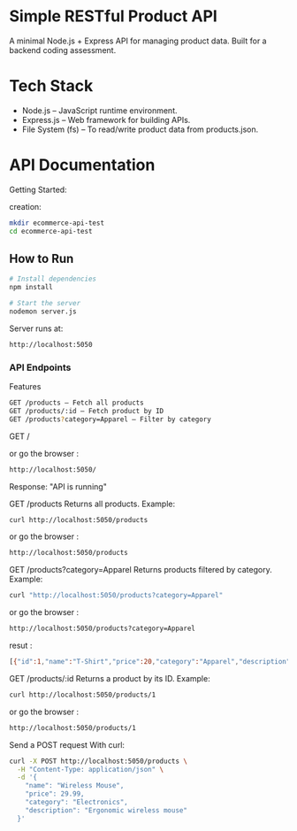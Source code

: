 # Simple RESTful Product API
A minimal Node.js + Express API for managing product data. Built for a backend coding assessment.

# Tech Stack
* Node.js – JavaScript runtime environment.
* Express.js – Web framework for building APIs.
* File System (fs) – To read/write product data from products.json.


# API Documentation

Getting Started:

creation:
```bash
mkdir ecommerce-api-test
cd ecommerce-api-test
```

## How to Run
```bash
# Install dependencies
npm install

# Start the server
nodemon server.js
```
Server runs at:
```bash
http://localhost:5050
```

### API Endpoints

Features
```bash
GET /products — Fetch all products
GET /products/:id — Fetch product by ID
GET /products?category=Apparel — Filter by category
```

GET /

or go the browser :
```bash
http://localhost:5050/
```
Response:
"API is running"

GET /products
Returns all products.
Example:
```bash
curl http://localhost:5050/products
```
or go the browser :
```bash
http://localhost:5050/products
```

GET /products?category=Apparel
Returns products filtered by category.
Example:
```bash
curl "http://localhost:5050/products?category=Apparel"
```

or go the browser :
```bash
http://localhost:5050/products?category=Apparel
```

resut :
```bash
[{"id":1,"name":"T-Shirt","price":20,"category":"Apparel","description":"Soft cotton T-shirt, perfect for everyday wear."},{"id":3,"name":"Jeans","price":45,"category":"Apparel","description":"Classic straight-fit jeans made from premium denim."}]
```

GET /products/:id
Returns a product by its ID.
Example:
```bash
curl http://localhost:5050/products/1
```

or go the browser :
```bash
http://localhost:5050/products/1
```

Send a POST request
With curl:
```bash
curl -X POST http://localhost:5050/products \
  -H "Content-Type: application/json" \
  -d '{
    "name": "Wireless Mouse",
    "price": 29.99,
    "category": "Electronics",
    "description": "Ergonomic wireless mouse"
  }'
```


